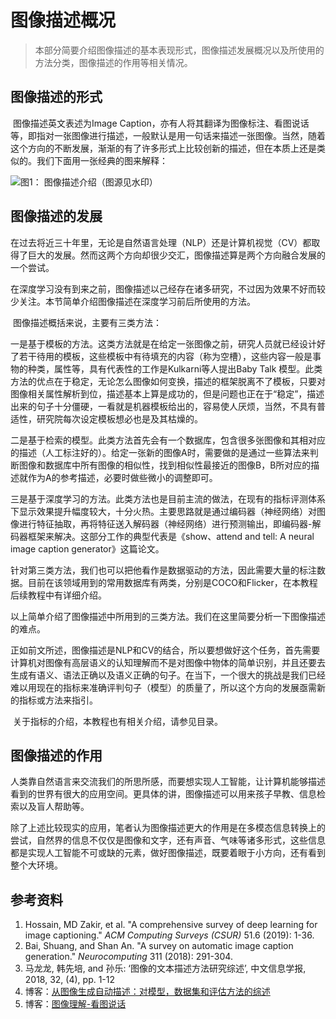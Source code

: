 # 图像描述概况

> 本部分简要介绍图像描述的基本表现形式，图像描述发展概况以及所使用的方法分类，图像描述的作用等相关情况。

## 图像描述的形式

​ 图像描述英文表述为Image Caption，亦有人将其翻译为图像标注、看图说话等，即指对一张图像进行描述，一般默认是用一句话来描述一张图像。当然，随着这个方向的不断发展，渐渐的有了许多形式上比较创新的描述，但在本质上还是类似的。我们下面用一张经典的图来解释：

![&#x56FE;1&#xFF1A; &#x56FE;&#x50CF;&#x63CF;&#x8FF0;&#x4ECB;&#x7ECD;&#xFF08;&#x56FE;&#x6E90;&#x89C1;&#x6C34;&#x5370;&#xFF09;](http://resource.mahc.host/img/figure1.png)

## 图像描述的发展

​ 在过去将近三十年里，无论是自然语言处理（NLP）还是计算机视觉（CV）都取得了巨大的发展。然而这两个方向却很少交汇，图像描述算是两个方向融合发展的一个尝试。

​ 在深度学习没有到来之前，图像描述以己经存在诸多研究，不过因为效果不好而较少关注。本节简单介绍图像描述在深度学习前后所使用的方法。

​ 图像描述概括来说，主要有三类方法：

​ 一是基于模板的方法。这类方法就是在给定一张图像之前，研究人员就已经设计好了若干待用的模板，这些模板中有待填充的内容（称为空槽），这些内容一般是事物的种类，属性等，具有代表性的工作是Kulkarni等人提出Baby Talk 模型。此类方法的优点在于稳定，无论怎么图像如何变换，描述的框架脱离不了模板，只要对图像相关属性解析到位，描述基本上算是成功的，但是问题也正在于“稳定”，描述出来的句子十分僵硬，一看就是机器模板给出的，容易使人厌烦，当然，不具有普适性，研究院每次设定模板想必也是及其枯燥的。

​ 二是基于检索的模型。此类方法首先会有一个数据库，包含很多张图像和其相对应的描述（人工标注好的）。给定一张新的图像A时，需要做的是通过一些算法来判断图像和数据库中所有图像的相似性，找到相似性最接近的图像B，B所对应的描述就作为A的参考描述，必要时做些微小的调整即可。

​ 三是基于深度学习的方法。此类方法也是目前主流的做法，在现有的指标评测体系下显示效果提升幅度较大，十分火热。主要思路就是通过编码器（神经网络）对图像进行特征抽取，再将特征送入解码器（神经网络）进行预测输出，即编码器-解码器框架来解决。这部分工作的典型代表是《show、attend and tell: A neural image caption generator》这篇论文。

​ 针对第三类方法，我们也可以把他看作是数据驱动的方法，因此需要大量的标注数据。目前在该领域用到的常用数据库有两类，分别是COCO和Flicker，在本教程后续教程中有详细介绍。

​ 以上简单介绍了图像描述中所用到的三类方法。我们在这里简要分析一下图像描述的难点。

​ 正如前文所述，图像描述是NLP和CV的结合，所以要想做好这个任务，首先需要计算机对图像有高层语义的认知理解而不是对图像中物体的简单识别，并且还要去生成有语义、语法正确以及语义正确的句子。在当下，一个很大的挑战是我们已经难以用现在的指标来准确评判句子（模型）的质量了，所以这个方向的发展亟需新的指标或方法来指引。

​ 关于指标的介绍，本教程也有相关介绍，请参见目录。

## 图像描述的作用

​ 人类靠自然语言来交流我们的所思所感，而要想实现人工智能，让计算机能够描述看到的世界有很大的应用空间。更具体的讲，图像描述可以用来孩子早教、信息检索以及盲人帮助等。

​ 除了上述比较现实的应用，笔者认为图像描述更大的作用是在多模态信息转换上的尝试，自然界的信息不仅仅是图像和文字，还有声音、气味等诸多形式，这些信息都是实现人工智能不可或缺的元素，做好图像描述，既要着眼于小方向，还有看到整个大环境。

## 参考资料

1. Hossain, MD Zakir, et al. "A comprehensive survey of deep learning for image captioning." _ACM Computing Surveys \(CSUR\)_ 51.6 \(2019\): 1-36.
2. Bai, Shuang, and Shan An. "A survey on automatic image caption generation." _Neurocomputing_ 311 \(2018\): 291-304.
3. 马龙龙, 韩先培, and 孙乐: ‘图像的文本描述方法研究综述’, 中文信息学报, 2018, 32, \(4\), pp. 1-12
4. 博客：[从图像生成自动描述：对模型，数据集和评估方法的综述](https://blog.csdn.net/qq_21046135/article/details/78954311)
5. 博客：[图像理解-看图说话](https://blog.csdn.net/m0_37731749/article/details/80520144)

